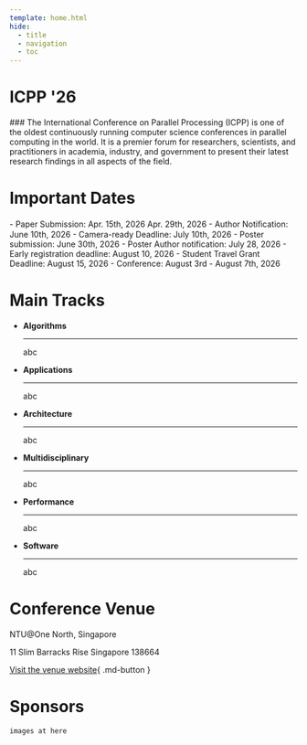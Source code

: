 ```yaml
---
template: home.html
hide:
  - title
  - navigation
  - toc
---
```


<div class="grid" markdown>
<div markdown>
<h1>ICPP '26</h1>
### The International Conference on Parallel Processing (ICPP) is one of the oldest continuously running computer science conferences in parallel computing in the world. It is a premier forum for researchers, scientists, and practitioners in academia, industry, and government to present their latest research findings in all aspects of the field.
</div>

<div markdown>
<h1>Important Dates</h1>
- Paper Submission: Apr. 15th, 2026 Apr. 29th, 2026
- Author Notiﬁcation: June 10th, 2026
- Camera-ready Deadline: July 10th, 2026
- Poster submission: June 30th, 2026
- Poster Author notification: July 28, 2026
- Early registration deadline: August 10, 2026
- Student Travel Grant Deadline: August 15, 2026
- Conference: August 3rd - August 7th, 2026
</div>
</div>


# Main Tracks

<div class="grid cards" markdown>

- **Algorithms**

    ---

    abc

- **Applications**

    ---

    abc

- **Architecture**

    ---

    abc

- **Multidisciplinary**

    ---

    abc

- **Performance**

    ---

    abc

- **Software**

    ---

    abc
</div>

# Conference Venue

NTU@One North, Singapore

11 Slim Barracks Rise Singapore 138664

[Visit the venue website](https://www.ntu.edu.sg/life-at-ntu/leisure-and-dining/ntu@one-north){ .md-button }

# Sponsors

`images at here`

